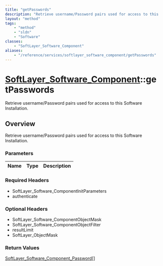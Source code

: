 ```yaml
---
title: "getPasswords"
description: "Retrieve username/Password pairs used for access to this Software Installation."
layout: "method"
tags:
    - "method"
    - "sldn"
    - "Software"
classes:
    - "SoftLayer_Software_Component"
aliases:
    - "/reference/services/softlayer_software_component/getPasswords"
---
```

# [SoftLayer_Software_Component](/reference/services/SoftLayer_Software_Component)::getPasswords

Retrieve username/Password pairs used for access to this Software Installation.


## Overview 
Retrieve username/Password pairs used for access to this Software Installation.

### Parameters 
|Name | Type | Description |
| --- | --- | --- |


### Required Headers
* SoftLayer_Software_ComponentInitParameters
* authenticate

### Optional Headers
* SoftLayer_Software_ComponentObjectMask
* SoftLayer_Software_ComponentObjectFilter
* resultLimit
* SoftLayer_ObjectMask

### Return Values
<a href='/reference/datatypes/SoftLayer_Software_Component_Password'>SoftLayer_Software_Component_Password[] </a>

